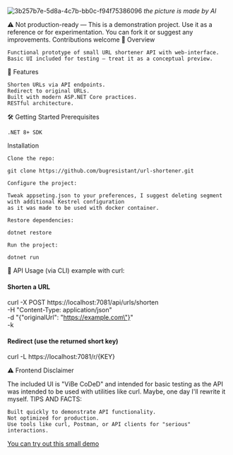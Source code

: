 ![3b257b7e-5d8a-4c7b-bb0c-f94f75386096](https://github.com/user-attachments/assets/15656410-1b96-48b1-8368-d5a9639804e2)
*the picture is made by AI*

⚠️ Not production-ready — This is a demonstration project. Use it as a reference or for experimentation. You can fork it or suggest any improvements. Contributions welcome
📌 Overview

    Functional prototype of small URL shortener API with web-interface.
    Basic UI included for testing — treat it as a conceptual preview.

🚀 Features

    Shorten URLs via API endpoints.
    Redirect to original URLs.
    Built with modern ASP.NET Core practices.
    RESTful architecture.

🛠️ Getting Started
Prerequisites

    .NET 8+ SDK 

Installation

    Clone the repo:

    git clone https://github.com/bugresistant/url-shortener.git

    Configure the project:
    
    Tweak appseting.json to your preferences, I suggest deleting segment with additional Kestrel configuration
    as it was made to be used with docker container.

    Restore dependencies:

    dotnet restore

    Run the project:

    dotnet run


🔧 API Usage (via CLI) example with curl:

#### Shorten a URL
curl -X POST https://localhost:7081/api/urls/shorten \
  -H "Content-Type: application/json" \
  -d "{\"originalUrl\": \"https://example.com\"}" \
  -k

#### Redirect (use the returned short key)
curl -L https://localhost:7081/r/{KEY}

⚠️ Frontend Disclaimer

The included UI is "ViBe CoDeD" and intended for basic testing as the API was intended to be used with utilities like curl.
Maybe, one day I'll rewrite it myself.
TIPS AND FACTS:

    Built quickly to demonstrate API functionality.
    Not optimized for production.
    Use tools like curl, Postman, or API clients for "serious" interactions.

[You can try out this small demo](https://urlshortener.lol)
